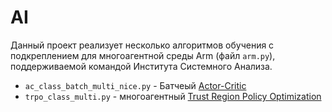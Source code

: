 # AI
Данный проект реализует несколько алгоритмов обучения с подкреплением для многоагентной среды Arm (файл ```arm.py```), поддерживаемой командой Института Системного Анализа. 
- ```ac_class_batch_multi_nice.py``` - Батчеый [Actor-Critic](https://papers.nips.cc/paper/1786-actor-critic-algorithms.pdf)
- ```trpo_class_multi.py``` - многоагентный [Trust Region Policy Optimization](https://arxiv.org/pdf/1502.05477.pdf)
